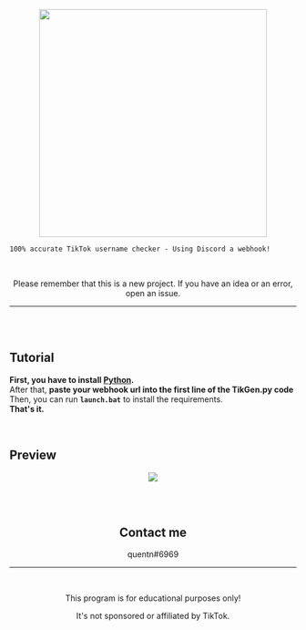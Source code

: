 <p align="center"><img src="https://user-images.githubusercontent.com/107768845/182029149-e99337da-97f7-4fc8-bc0b-1f571e1d4250.png", width="400", height="400"></p>


```
100% accurate TikTok username checker - Using Discord a webhook!
```

<br>

<p align="center">Please remember that this is a new project. If you have an idea or an error, open an issue.</p>

---
<br>
<br>

## Tutorial 

**First, you have to install [Python](https://www.python.org/downloads).**
<br>
After that, **paste your webhook url into the first line of the TikGen.py code**
<br>
Then, you can run **`launch.bat`** to install the requirements.
<br>
**That's it.**

<br>

## Preview

<p align="center"><img src="https://user-images.githubusercontent.com/107768845/182029189-1a16c09f-4e1b-4815-810e-fc6db2309588.png"></p>


<center>



<br>
<br>

## Contact me

quentn#6969
<br>

--- 
<br>
<p align="center">This program is for educational purposes only!</p>
<p align="center">It's not sponsored or affiliated by TikTok.</p>


